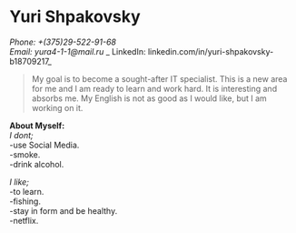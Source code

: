 # Yuri Shpakovsky

_Phone: +(375)29-522-91-68_\
_Email: yura4-1-1@mail.ru_
_ LinkedIn: linkedin.com/in/yuri-shpakovsky-b18709217_

> My goal is to become a sought-after IT specialist. This is a new area for me and I am ready to learn and work hard. It is interesting and absorbs me.
> My English is not as good as I would like, but I am working on it.

**About Myself:**\
_I dont;_\
-use Social Media.\
-smoke.\
-drink alcohol.

_I like;_\
-to learn.\
-fishing.\
-stay in form and be healthy.\
-netflix.
